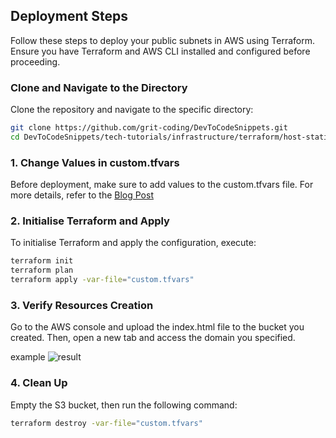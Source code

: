 ## Deployment Steps

Follow these steps to deploy your public subnets in AWS using Terraform. Ensure you have Terraform and AWS CLI installed and configured before proceeding.

### Clone and Navigate to the Directory

Clone the repository and navigate to the specific directory:

```bash
git clone https://github.com/grit-coding/DevToCodeSnippets.git
cd DevToCodeSnippets/tech-tutorials/infrastructure/terraform/host-static-site-s3-cloudfront-custom-domain
```

### 1. Change Values in custom.tfvars

Before deployment, make sure to add values to the custom.tfvars file. For more details, refer to the
[Blog Post](https://dev.to/gritcoding/hosting-a-static-website-on-s3-bucket-with-cloudfront-and-a-custom-domain-using-terraform-2829)

### 2. Initialise Terraform and Apply

To initialise Terraform and apply the configuration, execute:

```bash
terraform init
terraform plan
terraform apply -var-file="custom.tfvars"
```

### 3. Verify Resources Creation

Go to the AWS console and upload the index.html file to the bucket you created. Then, open a new tab and access the domain you specified.

example
![result](https://github.com/grit-coding/DevToCodeSnippets/blob/main/tech-tutorials/infrastructure/terraform/host-static-site-s3-cloudfront-custom-domain/images/result.png)

### 4. Clean Up

Empty the S3 bucket, then run the following command:

```bash
terraform destroy -var-file="custom.tfvars"
```
